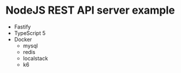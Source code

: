 # NodeJS REST API server example

- Fastify
- TypeScript 5
- Docker
  - mysql
  - redis
  - localstack
  - k6
